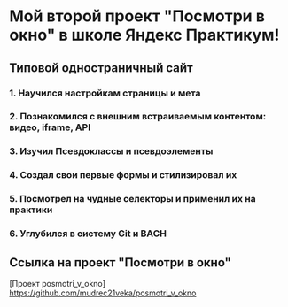 # Мой второй проект "Посмотри в окно" в школе Яндекс Практикум!

## Типовой одностраничный сайт

### 1. Научился настройкам страницы и мета
### 2. Познакомился  с внешним встраиваемым контентом: видео, iframe, API
### 3. Изучил Псевдоклассы и псевдоэлементы
### 4. Создал свои первые формы и стилизировал их
### 5. Посмотрел на чудные селекторы и применил их на практики
### 6. Углубился в систему Git и BACH

## Ссылка на проект "Посмотри в окно"
[Проект posmotri_v_okno] https://github.com/mudrec21veka/posmotri_v_okno
